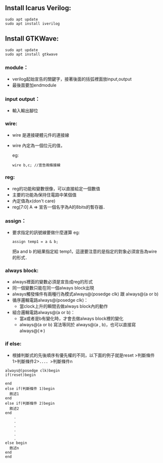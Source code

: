 ## Install Icarus Verilog:
```
sudo apt update
sudo apt install iverilog
```

## Install GTKWave:
```
sudo apt update
sudo apt install gtkwave
```
### module：
   * verilog起始宣告的關鍵字，接著後面的括弧裡面放input,output
   * 最後面要加endmodule

### input output：
   * 輸入輸出腳位

###  wire:
  * wire 是連接硬體元件的連接線
  * wire 內定為一個位元的值，
   
    eg:
   
     ```
     wire b,c; //宣告兩條接線
     ```
     
###  reg:
  * reg的功能和變數很像，可以直接給定一個數值
  * 主要的功能為保持住電路中某個值
  * 內定值為x(don't care)
  * reg[7:0] A => 宣告一個名字為A的8bits的暫存器．
### assign：
  * 要求指定的訊號線要做什麼運算
    eg:
    ```
    assign temp1 = a & b;
    ```
    把a and b 的結果指定給 temp1，這邊要注意的是指定的對象必須宣告為wire的形式．       
     
### always block:
  * always裡面的變數必須是宣告成reg的形式
  * 同一個變數只能在同一個always block出現
  * always觸發條件有兩種行為模式always@(posedge clk) 跟 always@(a or b)
  * 循序邏輯電路always@(posedge clk)：
    * 當clock上升的瞬間去做always block內的動作
  * 組合邏輯電路always@(a or b)：
    * 當a或者是b有變化時，才會去做always block裡的變化 
    * always@(a or b) 寫法等同於 always@(a , b)，也可以直接寫always@(＊) 

### if else:
  * 根據判斷式的先後順序有優先權的不同，以下面的例子就是reset >判斷條件1>判斷條件2>．．．．>判斷條件n
  ```
  always@(posedge clk)begin
  if(reset)begin

  end
  else if(判斷條件 1)begin
    敘述1
  end
  else if(判斷條件 2)begin
    敘述2
  end
      .
      .
      .
      .
      .
      .
  else begin
    敘述n
  end
end
  ```
